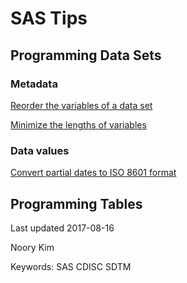 # SAS Tips


## Programming Data Sets

### Metadata

[Reorder the variables of a data set](dataset-variables-reorder.md)

[Minimize the lengths of variables](dataset-variables-lengths-minimize.md)

### Data values

[Convert partial dates to ISO 8601 format](/sas-d-v-convert-partial-dates)



## Programming Tables



Last updated 2017-08-16

Noory Kim

Keywords: SAS CDISC SDTM 
